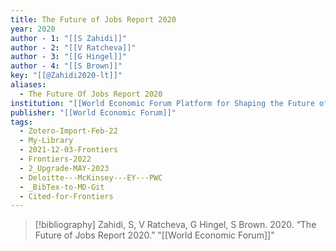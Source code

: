 ```yaml
---
title: The Future of Jobs Report 2020
year: 2020
author - 1: "[[S Zahidi]]"
author - 2: "[[V Ratcheva]]"
author - 3: "[[G Hingel]]"
author - 4: "[[S Brown]]"
key: "[[@Zahidi2020-lt]]"
aliases:
  - The Future Of Jobs Report 2020
institution: "[[World Economic Forum Platform for Shaping the Future of the New Economy and Society]]"
publisher: "[[World Economic Forum]]"
tags:
  - Zotero-Import-Feb-22
  - My-Library
  - 2021-12-03-Frontiers
  - Frontiers-2022
  - 2_Upgrade-MAY-2023
  - Deloitte---McKinsey---EY---PWC
  - _BibTex-to-MD-Git
  - Cited-for-Frontiers
---
```


> [!bibliography]
> Zahidi, S, V Ratcheva, G Hingel, S Brown. 2020. “The Future of Jobs Report 2020.” "[[World Economic Forum]]"